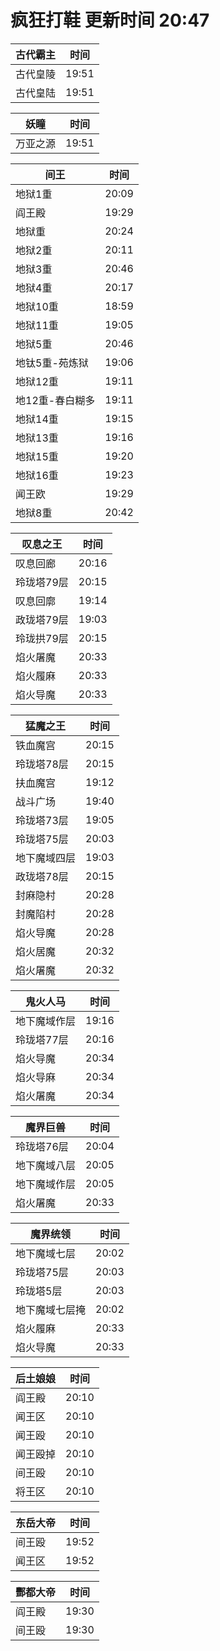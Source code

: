 # 疯狂打鞋 更新时间 20:47

| 古代霸主   | 时间    |
|--------|-------|
| 古代皇陵 | 19:51 |
| 古代皇陆 | 19:51 |

| 妖瞳   | 时间    |
|--------|-------|
| 万亚之源 | 19:51 |

| 间王   | 时间    |
|--------|-------|
| 地狱1重 | 20:09 |
| 阎王殿 | 19:29 |
| 地狱重 | 20:24 |
| 地狱2重 | 20:11 |
| 地狱3重 | 20:46 |
| 地狱4重 | 20:17 |
| 地狱10重 | 18:59 |
| 地狱11重 | 19:05 |
| 地狱5重 | 20:46 |
| 地钛5重-苑炼狱 | 19:06 |
| 地狱12重 | 19:11 |
| 地12重-春白糊多 | 19:11 |
| 地狱14重 | 19:15 |
| 地狱13重 | 19:16 |
| 地狱15重 | 19:20 |
| 地狱16重 | 19:23 |
| 闻王欧 | 19:29 |
| 地狱8重 | 20:42 |

| 叹息之王   | 时间    |
|--------|-------|
| 叹息回廊 | 20:16 |
| 玲珑塔79层 | 20:15 |
| 叹息回廓 | 19:14 |
| 政珑塔79层 | 19:03 |
| 玲珑拱79层 | 20:15 |
| 焰火屠魔 | 20:33 |
| 焰火履麻 | 20:33 |
| 焰火导魔 | 20:33 |

| 猛魔之王   | 时间    |
|--------|-------|
| 铁血魔宫 | 20:15 |
| 玲珑塔78层 | 20:15 |
| 扶血魔宫 | 19:12 |
| 战斗广场 | 19:40 |
| 玲珑塔73层 | 19:05 |
| 玲珑塔75层 | 20:03 |
| 地下魔域四层 | 19:03 |
| 政珑塔78层 | 20:15 |
| 封麻隐村 | 20:28 |
| 封魔陷村 | 20:28 |
| 焰火导魔 | 20:28 |
| 焰火居魔 | 20:32 |
| 焰火屠魔 | 20:32 |

| 鬼火人马   | 时间    |
|--------|-------|
| 地下魔域作层 | 19:16 |
| 玲珑塔77层 | 20:16 |
| 焰火导魔 | 20:34 |
| 焰火导麻 | 20:34 |
| 焰火屠魔 | 20:34 |

| 魔界巨兽   | 时间    |
|--------|-------|
| 玲珑塔76层 | 20:04 |
| 地下魔域八层 | 20:05 |
| 地下魔域作层 | 20:05 |
| 焰火屠魔 | 20:33 |

| 魔界统领   | 时间    |
|--------|-------|
| 地下魔域七层 | 20:02 |
| 玲珑塔75层 | 20:03 |
| 玲珑塔5层 | 20:03 |
| 地下魔域七层掩 | 20:02 |
| 焰火履麻 | 20:33 |
| 焰火导魔 | 20:33 |

| 后土娘娘   | 时间    |
|--------|-------|
| 阎王殿 | 20:10 |
| 闻王区 | 20:10 |
| 闻王殴 | 20:10 |
| 闻王殴掉 | 20:10 |
| 间王殴 | 20:10 |
| 将王区 | 20:10 |

| 东岳大帝   | 时间    |
|--------|-------|
| 间王殴 | 19:52 |
| 闻王区 | 19:52 |

| 酆都大帝   | 时间    |
|--------|-------|
| 阎王殿 | 19:30 |
| 间王殴 | 19:30 |